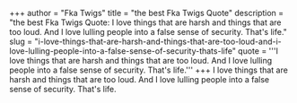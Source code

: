 +++
author = "Fka Twigs"
title = "the best Fka Twigs Quote"
description = "the best Fka Twigs Quote: I love things that are harsh and things that are too loud. And I love lulling people into a false sense of security. That's life."
slug = "i-love-things-that-are-harsh-and-things-that-are-too-loud-and-i-love-lulling-people-into-a-false-sense-of-security-thats-life"
quote = '''I love things that are harsh and things that are too loud. And I love lulling people into a false sense of security. That's life.'''
+++
I love things that are harsh and things that are too loud. And I love lulling people into a false sense of security. That's life.
